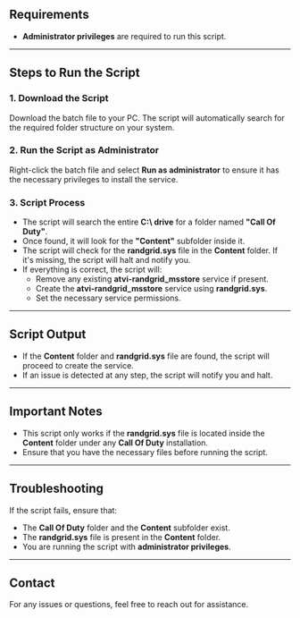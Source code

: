 ## **Requirements**
- **Administrator privileges** are required to run this script.

---

## **Steps to Run the Script**

### 1. **Download the Script**
Download the batch file to your PC. The script will automatically search for the required folder structure on your system.

### 2. **Run the Script as Administrator**
Right-click the batch file and select **Run as administrator** to ensure it has the necessary privileges to install the service.

### 3. **Script Process**
- The script will search the entire **C:\ drive** for a folder named **"Call Of Duty"**.
- Once found, it will look for the **"Content"** subfolder inside it.
- The script will check for the **randgrid.sys** file in the **Content** folder. If it's missing, the script will halt and notify you.
- If everything is correct, the script will:
  - Remove any existing **atvi-randgrid_msstore** service if present.
  - Create the **atvi-randgrid_msstore** service using **randgrid.sys**.
  - Set the necessary service permissions.

---

## **Script Output**
- If the **Content** folder and **randgrid.sys** file are found, the script will proceed to create the service.
- If an issue is detected at any step, the script will notify you and halt.

---

## **Important Notes**
- This script only works if the **randgrid.sys** file is located inside the **Content** folder under any **Call Of Duty** installation.
- Ensure that you have the necessary files before running the script.

---

## **Troubleshooting**
If the script fails, ensure that:
- The **Call Of Duty** folder and the **Content** subfolder exist.
- The **randgrid.sys** file is present in the **Content** folder.
- You are running the script with **administrator privileges**.

---

## **Contact**
For any issues or questions, feel free to reach out for assistance.

